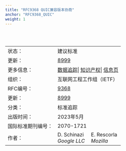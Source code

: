 ```yaml
---
title: "RFC9368 QUIC兼容版本协商"
anchor: "RFC9368_QUIC"
weight: 1
---
```


<br>
<br>
<table border="3" frame="void" rules="none">
  <tr>
    <td>状态：</td>
    <td colspan="2">建议标准</td>
  </tr>
  <tr>
    <td>更新：</td>
    <td colspan="2"><a href="https://www.rfc-editor.org/rfc/rfc8999">8999</a></td>
  </tr>
  <tr>
    <td>更多信息：</td>
    <td colspan="2">
      <a href="https://datatracker.ietf.org/doc/rfc9368">数据追踪</a>|
      <a href="https://datatracker.ietf.org/ipr/search/?rfc=9368&submit=rfc">知识产权</a>|
      <a href="https://www.rfc-editor.org/info/rfc9368">信息页</a>
    </td>
  </tr>
  <tr>
    <td>组织：</td>
    <td colspan="2">互联网工程工作组（IETF）</td>
  </tr>
  <tr>
    <td>RFC编号：</td>
    <td colspan="2">
      <a href="https://www.rfc-editor.org/rfc/rfc9368">9368</a>
    </td>
  </tr>
  <tr>
    <td>更新：</td>
    <td colspan="2">
      <a href="https://www.rfc-editor.org/rfc/rfc8999">8999</a>
    </td>
  </tr>
  <tr>
    <td>分类：</td>
    <td colspan="2">标准追踪</td>
  </tr>
  <tr>
    <td>出版时间：</td>
    <td colspan="2">2023年5月</td>
  </tr>
  <tr>
    <td>国际标准期刊编号：</td>
    <td colspan="2">2070-1721</td>
  </tr>
  <tr>
    <td>作者：</td>
    <td>D. Schinazi <br><i>Google LLC</i></td>
    <td>E. Rescorla <br><i>Mozilla</i></td>
  </tr>
</table>
 